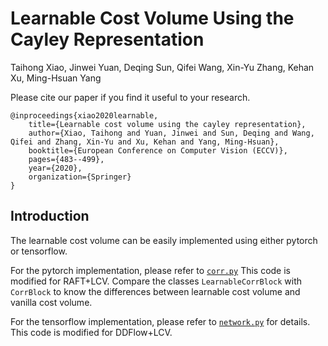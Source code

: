 # Learnable Cost Volume Using the Cayley Representation

Taihong Xiao, Jinwei Yuan, Deqing Sun, Qifei Wang, Xin-Yu Zhang, Kehan Xu, Ming-Hsuan Yang

Please cite our paper if you find it useful to your research.
```
@inproceedings{xiao2020learnable,
    title={Learnable cost volume using the cayley representation},
    author={Xiao, Taihong and Yuan, Jinwei and Sun, Deqing and Wang, Qifei and Zhang, Xin-Yu and Xu, Kehan and Yang, Ming-Hsuan},
    booktitle={European Conference on Computer Vision (ECCV)},
    pages={483--499},
    year={2020},
    organization={Springer}
}
```


## Introduction

The learnable cost volume can be easily implemented using either pytorch or tensorflow.

For the pytorch implementation, please refer to [`corr.py`](https://github.com/Prinsphield/LCV/blob/master/corr.py)
This code is modified for RAFT+LCV.
Compare the classes `LearnableCorrBlock` with `CorrBlock` to know the differences between learnable cost volume and vanilla cost volume.

For the tensorflow implementation, please refer to [`network.py`](https://github.com/Prinsphield/LCV/blob/master/network.py#L122-L162) for details.
This code is modified for DDFlow+LCV.


